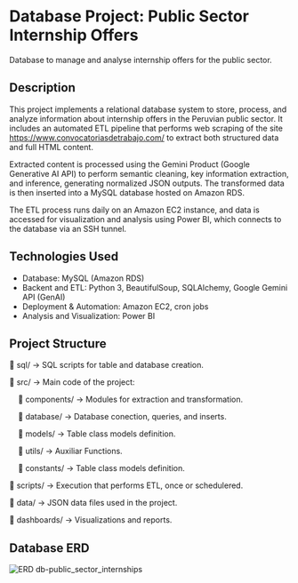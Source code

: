# Database Project: Public Sector Internship Offers
Database to manage and analyse internship offers for the public sector.

## Description
This project implements a relational database system to store, process, and analyze information about internship offers in the Peruvian public sector. It includes an automated ETL pipeline that performs web scraping of the site https://www.convocatoriasdetrabajo.com/ to extract both structured data and full HTML content.

Extracted content is processed using the Gemini Product (Google Generative AI API) to perform semantic cleaning, key information extraction, and inference, generating normalized JSON outputs. The transformed data is then inserted into a MySQL database hosted on Amazon RDS.

The ETL process runs daily on an Amazon EC2 instance, and data is accessed for visualization and analysis using Power BI, which connects to the database via an SSH tunnel.

## Technologies Used
- Database: MySQL (Amazon RDS)
- Backent and ETL: Python 3, BeautifulSoup, SQLAlchemy, Google Gemini API (GenAI)
- Deployment & Automation: Amazon EC2, cron jobs
- Analysis and Visualization: Power BI

## Project Structure

📂 sql/ → SQL scripts for table and database creation.

📂 src/ → Main code of the project:

    📂 components/ → Modules for extraction and transformation.
    
    📂 database/ → Database conection, queries, and inserts.
    
    📂 models/ → Table class models definition.
    
    📂 utils/ → Auxiliar Functions.

    📂 constants/ → Table class models definition.
    
📂 scripts/ → Execution that performs ETL, once or schedulered.

📂 data/ → JSON data files used in the project.

📂 dashboards/ → Visualizations and reports.

## Database ERD
![ERD db-public_sector_internships](https://github.com/user-attachments/assets/02fb5bcc-d75f-48e1-870a-d12174a3f80f)



